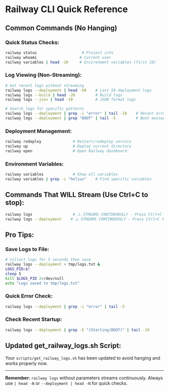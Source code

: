 # Railway CLI Quick Reference

## Common Commands (No Hanging)

### **Quick Status Checks:**
```bash
railway status                    # Project info
railway whoami                   # Current user
railway variables | head -10     # Environment variables (first 10)
```

### **Log Viewing (Non-Streaming):**
```bash
# Get recent logs without streaming
railway logs --deployment | head -50    # Last 50 deployment logs
railway logs --build | head -20         # Build logs
railway logs --json | head -10          # JSON format logs

# Search logs for specific patterns
railway logs --deployment | grep -i "error" | tail -10    # Recent errors
railway logs --deployment | grep "BOOT" | tail -5         # Boot messages
```

### **Deployment Management:**
```bash
railway redeploy              # Restart/redeploy service
railway up                    # Deploy current directory
railway open                  # Open Railway dashboard
```

### **Environment Variables:**
```bash
railway variables             # Show all variables
railway variables | grep -i "helius"    # Find specific variables
```

## Commands That WILL Stream (Use Ctrl+C to stop):
```bash
railway logs                  # ⚠️ STREAMS CONTINUOUSLY - Press Ctrl+C to stop
railway logs --deployment    # ⚠️ STREAMS CONTINUOUSLY - Press Ctrl+C to stop
```

## Pro Tips:

### **Save Logs to File:**
```bash
# Collect logs for 5 seconds then save
railway logs --deployment > tmp/logs.txt &
LOGS_PID=$!
sleep 5
kill $LOGS_PID 2>/dev/null
echo "Logs saved to tmp/logs.txt"
```

### **Quick Error Check:**
```bash
railway logs --deployment | grep -i "error" | tail -5
```

### **Check Recent Startup:**
```bash
railway logs --deployment | grep -E "(Starting|BOOT)" | tail -10
```

## Updated get_railway_logs.sh Script:
Your `scripts/get_railway_logs.sh` has been updated to avoid hanging and works properly now.

---
**Remember:** `railway logs` without parameters streams continuously. Always use `| head -N` or `--deployment | head -N` for quick checks. 